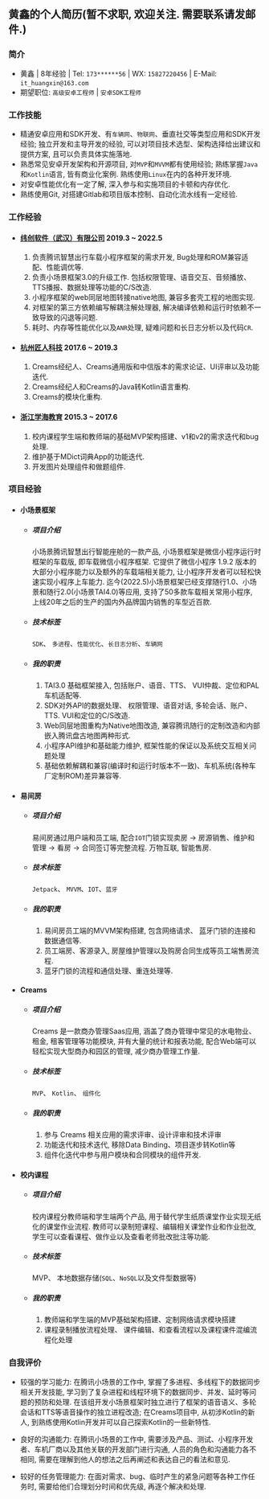 ## 黄鑫的个人简历(暂不求职, 欢迎关注. 需要联系请发邮件.)

### 简介

  - ⻩鑫 | 8年经验 | Tel: `173******56` | WX: `15827220456` | E-Mail: `it_huangxin@163.com`
  - 期望职位: `⾼级安卓⼯程师` | `安卓SDK⼯程师` 

### 工作技能

- 精通安卓应用和SDK开发、有`车辆网`、`物联网`、垂直社交等类型应用和SDK开发经验; 独立开发和主导开发的经验, 可以对项目技术选型、架构选择给出建议和提供方案, 且可以负责具体实施落地. 
- 熟悉常见安卓开发架构和开源项目, 对`MVP`和`MVVM`都有使用经验; 熟练掌握`Java`和`Kotlin`语言, 皆有商业化案例. 熟练使用`Linux`在内的各种开发环境. 
- 对安卓性能优化有一定了解, 深入参与和实施项目的卡顿和内存优化. 
- 熟练使用Git, 对搭建Gitlab和项目版本控制、自动化流水线有一定经验. 

### 工作经验

 - #### [纬创软件（武汉）有限公司](https://www.wistronits.com/cn/) 2019.3 ~ 2022.5
	1. 负责腾讯智慧出行车载小程序框架的需求开发, Bug处理和ROM兼容适配、性能调优等.
	2. 负责小场景框架3.0的升级工作. 包括权限管理、语音交互、音频播放、TTS播报、数据处理等功能的C/S改造.
	3. 小程序框架的web同层地图转接native地图, 兼容多套壳工程的地图实现.
	4. 对框架的第三方依赖编写解耦注解处理器, 解决编译依赖和运行时依赖不一致导致的闪退等问题.
	5. 耗时、内存等性能优化以及`ANR`处理, 疑难问题和长日志分析以及代码`CR`.

 - #### [杭州匠人科技](https://www.creams.io/) 2017.6 ~ 2019.3
	1. Creams经纪人、Creams通用版和中信版本的需求论证、UI评审以及功能迭代.
	2. Creams经纪人和Creams的Java转Kotlin语言重构.
	3. Creams的模块化重构.

 - #### [浙江学海教育](https://www.zjxhedu.com/) 2015.3 ~ 2017.6
	1. 校内课程学生端和教师端的基础MVP架构搭建、v1和v2的需求迭代和bug处理.
	2. 维护基于MDict词典App的功能迭代.
	3. 开发图片处理组件和做题组件.

### 项目经验

 - #### 小场景框架
	- ##### 项目介绍
		小场景腾讯智慧出行智能座舱的一款产品, 小场景框架是微信小程序运行时框架的车载版, 即车载微信小程序框架. 它提供了微信小程序 1.9.2 版本的大部分小程序能力以及额外的车载端相关能力, 让小程序开发者可以轻松快速实现小程序上车能力. 迄今(2022.5)小场景框架已经支撑随行1.0、小场景和随行2.0(小场景TAI4.0)等应用, 支持了50多款车载相关常用小程序, 上线20年之后的生产的国内外品牌国内销售的车型近百款.

	- ##### 技术标签
		`SDK`、 `多进程`、`性能优化`、`长日志分析`、`车辆网`

	- ##### 我的职责
		1. TAI3.0 基础框架接入, 包括账户、语音、TTS、 VUI仲裁、定位和PAL车机适配等.
		2. SDK对外API的数据处理、 权限管理、语音对话, 多轮会话、账户、TTS. VUI和定位的C/S改造.
		3. Web同层地图重构为Native地图改造, 兼容腾讯随行的定制改造和内部嵌入腾讯盘古地图两种形式.
		4. 小程序API维护和基础能力维护, 框架性能的保证以及系统交互相关问题处理
		5. 基础依赖解耦和兼容(编译时和运行时版本不一致)、车机系统(各种车厂定制ROM)差异兼容等.

 - #### 易间房
	- ##### 项目介绍
		易间房通过用户端和员工端, 配合`IOT`门锁实现卖房 -> 房源销售、维护和管理 -> 看房 -> 合同签订等完整流程. 万物互联, 智能售房.

	- ##### 技术标签
		`Jetpack`、 `MVVM`、`IOT`、`蓝牙`

	- ##### 我的职责
		1. 易间房员工端的MVVM架构搭建, 包含网络请求、 蓝牙门锁的连接和数据通信等. 
        2. 员工端房、客源录入, 房屋维护管理以及购房合同生成等员工端售房流程. 
        3. 蓝牙门锁的流程和通信处理、重连处理等. 

 - #### Creams
	- ##### 项目介绍
        Creams 是一款商办管理Saas应用, 涵盖了商办管理中常见的水电物业、租金, 租客管理等功能模块, 并有大量的统计和报表功能, 配合Web端可以轻松实现大型商办和园区的管理, 减少商办管理工作量. 

	- ##### 技术标签
        `MVP`、 `Kotlin`、 `组件化`

	- ##### 我的职责
        1. 参与 Creams 相关应用的需求评审、设计评审和技术评审
        2. 功能迭代和技术迭代, 移除Data Binding、项目逐步转Kotlin等
        3. 组件化迭代中参与用户模块和合同模块的组件开发. 

 - #### 校内课程
	- ##### 项目介绍
        校内课程分教师端和学生端两个产品, 用于替代学生纸质课堂作业实现无纸化的课堂作业流程. 教师可以录制短课程、编辑相关课堂作业和作业批改, 学生可以查看课程、做作业以及查看老师批改批注等功能.

	- ##### 技术标签
        MVP、 本地数据存储(`SQL`、`NoSQL`以及文件型数据等)

	- ##### 我的职责
        1. 教师端和学生端的MVP基础架构搭建、定制网络请求模块搭建
        2. 课程录制播放流程处理、 课件编辑、和查看流程以及课程课件混编流程化处理

### 自我评价
- 较强的学习能力: 在腾讯小场景的工作中, 掌握了多进程、多线程下的数据同步相关开发技能, 学习到了复杂进程和线程环境下的数据同步、并发、延时等问题的预防和处理. 在该组开发小场景框架时独立进行了框架的语音语义、多轮会话和TTS等语音操作的独立进程改造; 在Creams项目中, 从初涉Kotlin的新人, 到熟练使用Kotlin开发并可以自己探索Kotlin的一些新特性.

- 良好的沟通能力: 在腾讯小场景的工作中, 需要涉及产品、测试、小程序开发者、车机厂商以及其他关联的开发部门进行沟通, 人员的角色和沟通能力各不相同, 需要在理解到他人的想法之后再阐述和表达自己的看法和意见.

- 较好的任务管理能力: 在面对需求、bug、临时产生的紧急问题等各种工作任务时, 需要给他们合理划分时间和优先级, 再逐个解决和处理.
